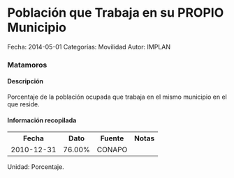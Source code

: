 Población que Trabaja en su PROPIO Municipio
=====

Fecha: 2014-05-01
Categorías: Movilidad
Autor: IMPLAN

### Matamoros

#### Descripción

Porcentaje de la población ocupada que trabaja en el mismo municipio en el que reside.

#### Información recopilada

<table class="table table-hover table-bordered">
  <tr><th>Fecha</th><th>Dato</th><th>Fuente</th><th>Notas</th></tr>
  <tr><td>2010-12-31</td><td>76.00%</td><td>CONAPO</td><td></td></tr>
</table>

Unidad: Porcentaje.
